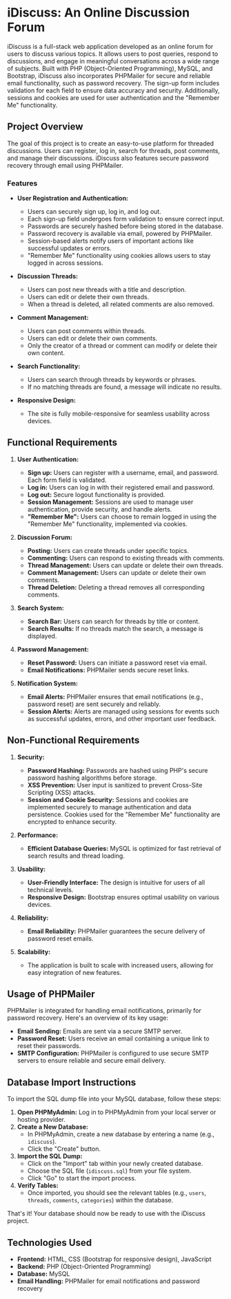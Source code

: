 # iDiscuss: An Online Discussion Forum

iDiscuss is a full-stack web application developed as an online forum for users to discuss various topics. It allows users to post queries, respond to discussions, and engage in meaningful conversations across a wide range of subjects. Built with PHP (Object-Oriented Programming), MySQL, and Bootstrap, iDiscuss also incorporates PHPMailer for secure and reliable email functionality, such as password recovery. The sign-up form includes validation for each field to ensure data accuracy and security. Additionally, sessions and cookies are used for user authentication and the "Remember Me" functionality.

## Project Overview

The goal of this project is to create an easy-to-use platform for threaded discussions. Users can register, log in, search for threads, post comments, and manage their discussions. iDiscuss also features secure password recovery through email using PHPMailer.

### Features

- **User Registration and Authentication:** 
  - Users can securely sign up, log in, and log out.
  - Each sign-up field undergoes form validation to ensure correct input.
  - Passwords are securely hashed before being stored in the database.
  - Password recovery is available via email, powered by PHPMailer.
  - Session-based alerts notify users of important actions like successful updates or errors.
  - "Remember Me" functionality using cookies allows users to stay logged in across sessions.

- **Discussion Threads:**
  - Users can post new threads with a title and description.
  - Users can edit or delete their own threads.
  - When a thread is deleted, all related comments are also removed.
  
- **Comment Management:**
  - Users can post comments within threads.
  - Users can edit or delete their own comments.
  - Only the creator of a thread or comment can modify or delete their own content.

- **Search Functionality:**
  - Users can search through threads by keywords or phrases.
  - If no matching threads are found, a message will indicate no results.

- **Responsive Design:**
  - The site is fully mobile-responsive for seamless usability across devices.

## Functional Requirements

1. **User Authentication:**
   - **Sign up:** Users can register with a username, email, and password. Each form field is validated.
   - **Log in:** Users can log in with their registered email and password.
   - **Log out:** Secure logout functionality is provided.
   - **Session Management:** Sessions are used to manage user authentication, provide security, and handle alerts.
   - **"Remember Me":** Users can choose to remain logged in using the "Remember Me" functionality, implemented via cookies.

2. **Discussion Forum:**
   - **Posting:** Users can create threads under specific topics.
   - **Commenting:** Users can respond to existing threads with comments.
   - **Thread Management:** Users can update or delete their own threads.
   - **Comment Management:** Users can update or delete their own comments.
   - **Thread Deletion:** Deleting a thread removes all corresponding comments.

3. **Search System:**
   - **Search Bar:** Users can search for threads by title or content.
   - **Search Results:** If no threads match the search, a message is displayed.

4. **Password Management:**
   - **Reset Password:** Users can initiate a password reset via email.
   - **Email Notifications:** PHPMailer sends secure reset links.

5. **Notification System:**
   - **Email Alerts:** PHPMailer ensures that email notifications (e.g., password reset) are sent securely and reliably.
   - **Session Alerts:** Alerts are managed using sessions for events such as successful updates, errors, and other important user feedback.

## Non-Functional Requirements

1. **Security:**
   - **Password Hashing:** Passwords are hashed using PHP's secure password hashing algorithms before storage.
   - **XSS Prevention:** User input is sanitized to prevent Cross-Site Scripting (XSS) attacks.
   - **Session and Cookie Security:** Sessions and cookies are implemented securely to manage authentication and data persistence. Cookies used for the "Remember Me" functionality are encrypted to enhance security.

2. **Performance:**
   - **Efficient Database Queries:** MySQL is optimized for fast retrieval of search results and thread loading.

3. **Usability:**
   - **User-Friendly Interface:** The design is intuitive for users of all technical levels.
   - **Responsive Design:** Bootstrap ensures optimal usability on various devices.

4. **Reliability:**
   - **Email Reliability:** PHPMailer guarantees the secure delivery of password reset emails.

5. **Scalability:**
   - The application is built to scale with increased users, allowing for easy integration of new features.

## Usage of PHPMailer

PHPMailer is integrated for handling email notifications, primarily for password recovery. Here's an overview of its key usage:

- **Email Sending:** Emails are sent via a secure SMTP server.
- **Password Reset:** Users receive an email containing a unique link to reset their passwords.
- **SMTP Configuration:** PHPMailer is configured to use secure SMTP servers to ensure reliable and secure email delivery.

## Database Import Instructions

To import the SQL dump file into your MySQL database, follow these steps:

1. **Open PHPMyAdmin:** Log in to PHPMyAdmin from your local server or hosting provider.
2. **Create a New Database:** 
   - In PHPMyAdmin, create a new database by entering a name (e.g., `idiscuss`).
   - Click the "Create" button.
3. **Import the SQL Dump:**
   - Click on the "Import" tab within your newly created database.
   - Choose the SQL file (`idiscuss.sql`) from your file system.
   - Click "Go" to start the import process.
4. **Verify Tables:**
   - Once imported, you should see the relevant tables (e.g., `users`, `threads`, `comments`, `categories`) within the database.

That's it! Your database should now be ready to use with the iDiscuss project.

## Technologies Used

- **Frontend:** HTML, CSS (Bootstrap for responsive design), JavaScript
- **Backend:** PHP (Object-Oriented Programming)
- **Database:** MySQL
- **Email Handling:** PHPMailer for email notifications and password recovery
